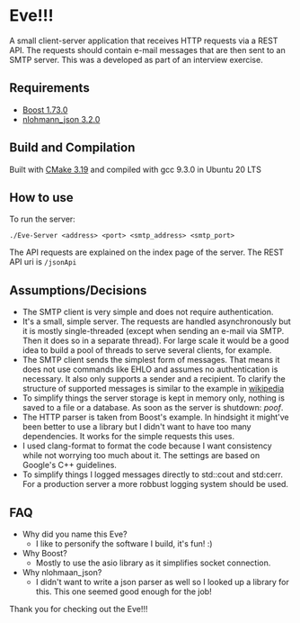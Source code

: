 # Eve!!!
A small client-server application that receives HTTP requests via a REST API. The requests should contain e-mail messages that are then sent to an SMTP server. This was a developed as part of an interview exercise.

## Requirements
- [Boost 1.73.0](https://github.com/boostorg)
- [nlohmann_json 3.2.0](https://github.com/nlohmann/json)

## Build and Compilation
Built with [CMake 3.19](https://cmake.org/) and compiled with gcc 9.3.0 in Ubuntu 20 LTS

## How to use
To run the server:

`./Eve-Server <address> <port> <smtp_address> <smtp_port>`

The API requests are explained on the index page of the server. The REST API uri is `/jsonApi`

## Assumptions/Decisions
- The SMTP client is very simple and does not require authentication.
- It's a small, simple server. The requests are handled asynchronously but it is mostly single-threaded (except when sending an e-mail via SMTP. Then it does so in a separate thread). For large scale it would be a good idea to build a pool of threads to serve several clients, for example.
- The SMTP client sends the simplest form of messages. That means it does not use commands like EHLO and assumes no authentication is necessary. It also only supports a sender and a recipient. To clarify the structure of supported messages is similar to the example in [wikipedia](https://en.wikipedia.org/wiki/Simple_Mail_Transfer_Protocol#SMTP_transport_example)
- To simplify things the server storage is kept in memory only, nothing is saved to a file or a database. As soon as the server is shutdown: *poof*.
- The HTTP parser is taken from Boost's example. In hindsight it might've been better to use a library but I didn't want to have too many dependencies. It works for the simple requests this uses.
- I used clang-format to format the code because I want consistency while not worrying too much about it. The settings are based on Google's C++ guidelines.
- To simplify things I logged messages directly to std::cout and std:cerr. For a production server a more robbust logging system should be used.

## FAQ
- Why did you name this Eve?
  - I like to personify the software I build, it's fun! :)
- Why Boost?
  - Mostly to use the asio library as it simplifies socket connection.
- Why nlohmaan_json?
  - I didn't want to write a json parser as well so I looked up a library for this. This one seemed good enough for the job!

Thank you for checking out the Eve!!!
